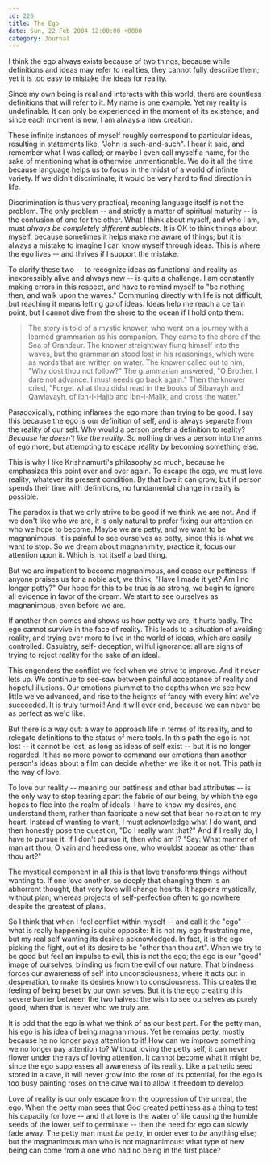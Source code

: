 ```yaml
---
id: 226
title: The Ego
date: Sun, 22 Feb 2004 12:00:00 +0000
category: Journal
---
```


I think the ego always exists because of two things, because while
definitions and ideas may refer to realities, they cannot fully describe
them; yet it is too easy to mistake the ideas for reality.

Since my own being is real and interacts with this world, there are
countless definitions that will refer to it.  My name is one example.
Yet my reality is undefinable.  It can only be experienced in the moment
of its existence; and since each moment is new, I am always a new
creation.

These infinite instances of myself roughly correspond to particular
ideas, resulting in statements like, "John is such-and-such".  I hear it
said, and remember what I was called; or maybe I even call myself a
name, for the sake of mentioning what is otherwise unmentionable.  We do
it all the time because language helps us to focus in the midst of a
world of infinite variety.  If we didn't discriminate, it would be very
hard to find direction in life.

Discrimination is thus very practical, meaning language itself is not
the problem.  The only problem -- and strictly a matter of spiritual
maturity -- is the confusion of one for the other.  What I think about
myself, and who I am, must *always be completely different subjects*.  It
is OK to think things about myself, because sometimes it helps make me
aware of things; but it is always a mistake to imagine I can know myself
through ideas.  This is where the ego lives -- and thrives if I support
the mistake.

To clarify these two -- to recognize ideas as functional and reality as
inexpressibly alive and always new -- is quite a challenge.  I am
constantly making errors in this respect, and have to remind myself to
"be nothing then, and walk upon the waves."  Communing directly with
life is not difficult, but reaching it means letting go of ideas.  Ideas
help me reach a certain point, but I cannot dive from the shore to the
ocean if I hold onto them:

> The story is told of a mystic knower, who went on a journey with a
> learned grammarian as his companion.  They came to the shore of the
> Sea of Grandeur.  The knower straightway flung himself into the waves,
> but the grammarian stood lost in his reasonings, which were as words
> that are written on water.  The knower called out to him, "Why dost
> thou not follow?"  The grammarian answered, "O Brother, I dare not
> advance.  I must needs go back again."  Then the knower cried, "Forget
> what thou didst read in the books of Sibavayh and Qawlavayh, of
> Ibn-i-Hajib and Ibn-i-Malik, and cross the water."

Paradoxically, nothing inflames the ego more than trying to be good.  I
say this because the ego is our definition of self, and is always
separate from the reality of our self.  Why would a person prefer a
definition to reality?  *Because he doesn't like the reality*.  So nothing
drives a person into the arms of ego more, but attempting to escape
reality by becoming something else.

This is why I like Krishnamurti's philosophy so much, because he
emphasizes this point over and over again.  To escape the ego, we must
love reality, whatever its present condition.  By that love it can grow;
but if person spends their time with definitions, no fundamental change
in reality is possible.

The paradox is that we only strive to be good if we think we are not.
And if we don't like who we are, it is only natural to prefer fixing our
attention on who we hope to become.  Maybe we are petty, and we want to
be magnanimous.  It is painful to see ourselves as petty, since this is
what we want to stop.  So we dream about magnanimity, practice it, focus
our attention upon it.  Which is not itself a bad thing.

But we are impatient to become magnanimous, and cease our pettiness.  If
anyone praises us for a noble act, we think, "Have I made it yet?  Am I
no longer petty?"  Our hope for this to be true is *so* strong, we begin
to ignore all evidence in favor of the dream.  We start to see ourselves
as magnanimous, even before we are.

If another then comes and shows us how petty we are, it hurts badly.
The ego cannot survive in the face of reality.  This leads to a
situation of avoiding reality, and trying ever more to live in the world
of ideas, which are easily controlled.  Casuistry, self- deception,
willful ignorance: all are signs of trying to reject reality for the
sake of an ideal.

This engenders the conflict we feel when we strive to improve.  And it
never lets up.  We continue to see-saw between painful acceptance of
reality and hopeful illusions.  Our emotions plummet to the depths when
we see how little we've advanced, and rise to the heights of fancy with
every hint we've succeeded.  It is truly turmoil!  And it will ever end,
because we can never be as perfect as we'd like.

But there is a way out: a way to approach life in terms of its reality,
and to relegate definitions to the status of mere tools.  In this path
the ego is not lost -- it cannot be lost, as long as ideas of self exist
-- but it is no longer regarded.  It has no more power to command our
emotions than another person's ideas about a film can decide whether we
like it or not.  This path is the way of love.

To love our reality -- meaning our pettiness and other bad attributes --
is the only way to stop tearing apart the fabric of our being, by which
the ego hopes to flee into the realm of ideals.  I have to know my
desires, and understand them, rather than fabricate a new set that bear
no relation to my heart.  Instead of wanting to want, I must acknowledge
what I do want, and then honestly pose the question, "Do I really want
that?"  And if I really do, I have to pursue it.  If I don't pursue it,
then who am I?  "Say: What manner of man art thou, O vain and heedless
one, who wouldst appear as other than thou art?"

The mystical component in all this is that love transforms things
without wanting to.  If one love another, so deeply that changing them
is an abhorrent thought, that very love will change hearts.  It happens
mystically, without plan; whereas projects of self-perfection often to
go nowhere despite the greatest of plans.

So I think that when I feel conflict within myself -- and call it the
"ego" -- what is really happening is quite opposite: It is not my ego
frustrating me, but my real self wanting its desires acknowledged.  In
fact, it is the ego picking the fight, out of its desire to be "other
than thou art".  When we try to be good but feel an impulse to evil,
this is not the ego; the ego is our "good" image of ourselves, blinding
us from the evil of our nature.  That blindness forces our awareness of
self into unconsciousness, where it acts out in desperation, to make its
desires known to consciousness.  This creates the feeling of being beset
by our own selves.  But it is the ego creating this severe barrier
between the two halves: the wish to see ourselves as purely good, when
that is never who we truly are.

It is odd that the ego is what we think of as our best part.  For the
petty man, his ego is his idea of being magnanimous.  Yet he remains
petty, mostly because he no longer pays attention to it!  How can we
improve something we no longer pay attention to?  Without loving the
petty self, it can never flower under the rays of loving attention.  It
cannot become what it might be, since the ego suppresses all awareness
of its reality.  Like a pathetic seed stored in a cave, it will never
grow into the rose of its potential, for the ego is too busy painting
roses on the cave wall to allow it freedom to develop.

Love of reality is our only escape from the oppression of the unreal,
the ego.  When the petty man sees that God created pettiness as a thing
to test his capacity for love -- and that love is the water of life
causing the humble seeds of the lower self to germinate -- then the need
for ego can slowly fade away.  The petty man must *be* petty, in order
ever to *be* anything else; but the magnanimous man who is not
magnanimous: what type of new being can come from a one who had no being
in the first place?


